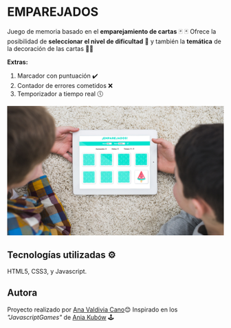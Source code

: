 # EMPAREJADOS
Juego de memoria basado en el **emparejamiento de cartas** 🃏 🃏 Ofrece la posibilidad de **seleccionar el nivel de dificultad** 💪 y también la **temática** de la decoración de las cartas 🍨🐱

**Extras:**
1. Marcador con puntuación ✔️
2. Contador de errores cometidos ❌
3. Temporizador a tiempo real 🕔

![mockapp](https://github.com/Anavalca/card-memory-game/blob/master/images/game.jpg)

## Tecnologías utilizadas ⚙️
HTML5, CSS3, y Javascript.

## Autora 
Proyecto realizado por [Ana Valdivia Cano](https://www.linkedin.com/in/anavaldiviacano/)😊
Inspirado en los *"JavascriptGames"* de [Ania Kubów](https://twitter.com/ania_kubow) 🕹️ 

